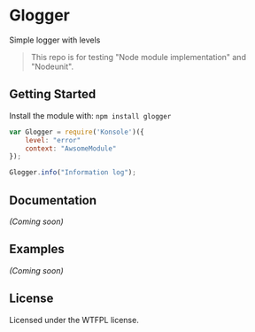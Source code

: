 # Glogger

Simple logger with levels

> This repo is for testing "Node module implementation" and "Nodeunit".

## Getting Started
Install the module with: `npm install glogger`

```javascript
var Glogger = require('Konsole')({
    level: "error"
    context: "AwsomeModule"
});

Glogger.info("Information log");
```

## Documentation
_(Coming soon)_

## Examples
_(Coming soon)_

## License
Licensed under the WTFPL license.
